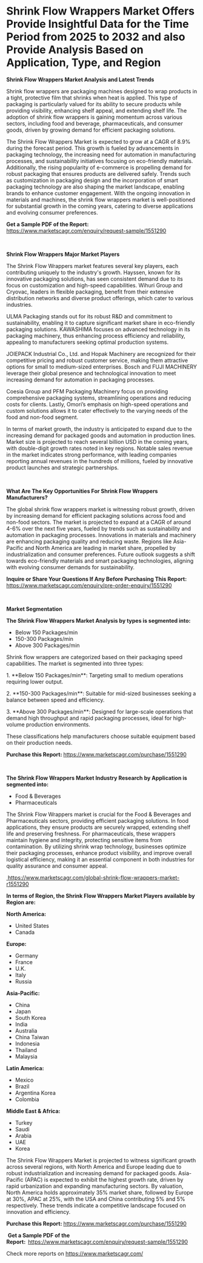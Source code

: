 <p><h1>Shrink Flow Wrappers Market Offers Provide Insightful Data for the Time Period from 2025 to 2032 and also Provide Analysis Based on Application, Type, and Region</h1></p><p><strong>Shrink Flow Wrappers Market Analysis and Latest Trends</strong></p>
<p><p>Shrink flow wrappers are packaging machines designed to wrap products in a tight, protective film that shrinks when heat is applied. This type of packaging is particularly valued for its ability to secure products while providing visibility, enhancing shelf appeal, and extending shelf life. The adoption of shrink flow wrappers is gaining momentum across various sectors, including food and beverage, pharmaceuticals, and consumer goods, driven by growing demand for efficient packaging solutions.</p><p>The Shrink Flow Wrappers Market is expected to grow at a CAGR of 8.9% during the forecast period. This growth is fueled by advancements in packaging technology, the increasing need for automation in manufacturing processes, and sustainability initiatives focusing on eco-friendly materials. Additionally, the rising popularity of e-commerce is propelling demand for robust packaging that ensures products are delivered safely. Trends such as customization in packaging design and the incorporation of smart packaging technology are also shaping the market landscape, enabling brands to enhance customer engagement. With the ongoing innovation in materials and machines, the shrink flow wrappers market is well-positioned for substantial growth in the coming years, catering to diverse applications and evolving consumer preferences.</p></p>
<p><strong>Get a Sample PDF of the Report:&nbsp;</strong> <a href="https://www.marketscagr.com/enquiry/request-sample/1551290?utm_campaign=2788&utm_medium=2&utm_source=Github&utm_content=ia&utm_term=27022025&utm_id=shrink-flow-wrappers">https://www.marketscagr.com/enquiry/request-sample/1551290</a></p>
<p>&nbsp;</p>
<p><strong>Shrink Flow Wrappers Major Market Players</strong></p>
<p><p>The Shrink Flow Wrappers market features several key players, each contributing uniquely to the industry's growth. Hayssen, known for its innovative packaging solutions, has seen consistent demand due to its focus on customization and high-speed capabilities. Wihuri Group and Cryovac, leaders in flexible packaging, benefit from their extensive distribution networks and diverse product offerings, which cater to various industries.</p><p>ULMA Packaging stands out for its robust R&D and commitment to sustainability, enabling it to capture significant market share in eco-friendly packaging solutions. KAWASHIMA focuses on advanced technology in its packaging machinery, thus enhancing process efficiency and reliability, appealing to manufacturers seeking optimal production systems.</p><p>JOIEPACK Industrial Co., Ltd. and Hopak Machinery are recognized for their competitive pricing and robust customer service, making them attractive options for small to medium-sized enterprises. Bosch and FUJI MACHINERY leverage their global presence and technological innovation to meet increasing demand for automation in packaging processes.</p><p>Coesia Group and PFM Packaging Machinery focus on providing comprehensive packaging systems, streamlining operations and reducing costs for clients. Lastly, Omori’s emphasis on high-speed operations and custom solutions allows it to cater effectively to the varying needs of the food and non-food segment.</p><p>In terms of market growth, the industry is anticipated to expand due to the increasing demand for packaged goods and automation in production lines. Market size is projected to reach several billion USD in the coming years, with double-digit growth rates noted in key regions. Notable sales revenue in the market indicates strong performance, with leading companies reporting annual revenues in the hundreds of millions, fueled by innovative product launches and strategic partnerships.</p></p>
<p>&nbsp;</p>
<p><strong>What Are The Key Opportunities For Shrink Flow Wrappers Manufacturers?</strong></p>
<p><p>The global shrink flow wrappers market is witnessing robust growth, driven by increasing demand for efficient packaging solutions across food and non-food sectors. The market is projected to expand at a CAGR of around 4-6% over the next five years, fueled by trends such as sustainability and automation in packaging processes. Innovations in materials and machinery are enhancing packaging quality and reducing waste. Regions like Asia-Pacific and North America are leading in market share, propelled by industrialization and consumer preferences. Future outlook suggests a shift towards eco-friendly materials and smart packaging technologies, aligning with evolving consumer demands for sustainability.</p></p>
<p><strong>Inquire or Share Your Questions If Any Before Purchasing This Report:</strong> <a href="https://www.marketscagr.com/enquiry/pre-order-enquiry/1551290?utm_campaign=2788&utm_medium=2&utm_source=Github&utm_content=ia&utm_term=27022025&utm_id=shrink-flow-wrappers">https://www.marketscagr.com/enquiry/pre-order-enquiry/1551290</a></p>
<p>&nbsp;</p>
<p><strong>Market Segmentation</strong></p>
<p><strong>The Shrink Flow Wrappers Market Analysis by types is segmented into:</strong></p>
<p><ul><li>Below 150 Packages/min</li><li>150-300 Packages/min</li><li>Above 300 Packages/min</li></ul></p>
<p><p>Shrink flow wrappers are categorized based on their packaging speed capabilities. The market is segmented into three types: </p><p>1. **Below 150 Packages/min**: Targeting small to medium operations requiring lower output.</p><p>2. **150-300 Packages/min**: Suitable for mid-sized businesses seeking a balance between speed and efficiency.</p><p>3. **Above 300 Packages/min**: Designed for large-scale operations that demand high throughput and rapid packaging processes, ideal for high-volume production environments. </p><p>These classifications help manufacturers choose suitable equipment based on their production needs.</p></p>
<p><strong>Purchase this Report:&nbsp;</strong><a href="https://www.marketscagr.com/purchase/1551290?utm_campaign=2788&utm_medium=2&utm_source=Github&utm_content=ia&utm_term=27022025&utm_id=shrink-flow-wrappers">https://www.marketscagr.com/purchase/1551290</a></p>
<p>&nbsp;</p>
<p><strong>The Shrink Flow Wrappers Market Industry Research by Application is segmented into:</strong></p>
<p><ul><li>Food & Beverages</li><li>Pharmaceuticals</li></ul></p>
<p><p>The Shrink Flow Wrappers market is crucial for the Food & Beverages and Pharmaceuticals sectors, providing efficient packaging solutions. In food applications, they ensure products are securely wrapped, extending shelf life and preserving freshness. For pharmaceuticals, these wrappers maintain hygiene and integrity, protecting sensitive items from contamination. By utilizing shrink wrap technology, businesses optimize their packaging processes, enhance product visibility, and improve overall logistical efficiency, making it an essential component in both industries for quality assurance and consumer appeal.</p></p>
<p><a href="https://www.marketscagr.com/global-shrink-flow-wrappers-market-r1551290?utm_campaign=2788&utm_medium=2&utm_source=Github&utm_content=ia&utm_term=27022025&utm_id=shrink-flow-wrappers">&nbsp;https://www.marketscagr.com/global-shrink-flow-wrappers-market-r1551290</a></p>
<p><strong>In terms of Region, the Shrink Flow Wrappers Market Players available by Region are:</strong></p>
<p>
    <p> <strong> North America: </strong>
        <ul>
            <li>United States</li>
            <li>Canada</li>
        </ul>
        </p> 
    <p> <strong> Europe: </strong>
        <ul>
            <li>Germany</li>
            <li>France</li>
            <li>U.K.</li>
            <li>Italy</li>
            <li>Russia</li>
        </ul>
        </p> 
    <p> <strong> Asia-Pacific: </strong>
        <ul>
            <li>China</li>
            <li>Japan</li>
            <li>South Korea</li>
            <li>India</li>
            <li>Australia</li>
            <li>China Taiwan</li>
            <li>Indonesia</li>
            <li>Thailand</li>
            <li>Malaysia</li>
        </ul>
        </p> 
    <p> <strong> Latin America: </strong>
        <ul>
            <li>Mexico</li>
            <li>Brazil</li>
            <li>Argentina Korea</li>
            <li>Colombia</li>
        </ul>
        </p> 
    <p> <strong> Middle East & Africa: </strong>
        <ul>
            <li>Turkey</li>
            <li>Saudi</li>
            <li>Arabia</li>
            <li>UAE</li>
            <li>Korea</li>
        </ul>
    </p>
    </p>
<p><p>The Shrink Flow Wrappers Market is projected to witness significant growth across several regions, with North America and Europe leading due to robust industrialization and increasing demand for packaged goods. Asia-Pacific (APAC) is expected to exhibit the highest growth rate, driven by rapid urbanization and expanding manufacturing sectors. By valuation, North America holds approximately 35% market share, followed by Europe at 30%, APAC at 25%, with the USA and China contributing 5% and 5% respectively. These trends indicate a competitive landscape focused on innovation and efficiency.</p></p>
<p><strong>Purchase this Report: </strong><a href="https://www.marketscagr.com/purchase/1551290?utm_campaign=2788&utm_medium=2&utm_source=Github&utm_content=ia&utm_term=27022025&utm_id=shrink-flow-wrappers">https://www.marketscagr.com/purchase/1551290</a></p>
<p>&nbsp;<strong>Get a Sample PDF of the Report:&nbsp;&nbsp;</strong><a href="https://www.marketscagr.com/enquiry/request-sample/1551290?utm_campaign=2788&utm_medium=2&utm_source=Github&utm_content=ia&utm_term=27022025&utm_id=shrink-flow-wrappers">https://www.marketscagr.com/enquiry/request-sample/1551290</a></p>
<p><strong></strong></p>
<p>Check more reports on <a href="https://www.marketscagr.com/?utm_campaign=2788&utm_medium=2&utm_source=Github&utm_content=ia&utm_term=27022025&utm_id=shrink-flow-wrappers">https://www.marketscagr.com/</a></p>